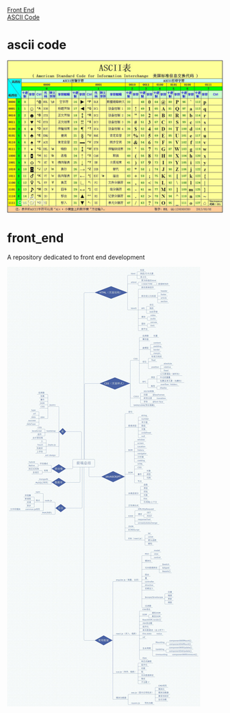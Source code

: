 
<a href="#front end">Front End</a>  
<a href="#ascii code">ASCII Code</a>





<a name='ascii code'></a>
# ascii code
![ascii](7e3e6709c93d70cf078fe06dfcdcd100baa12b5c.jpg)



<a name='front end'></a>
# front_end
A repository dedicated to front end development

![Ladder](./ee6c55fc375d0dd5e90f39e30da2f863_r.jpg)
